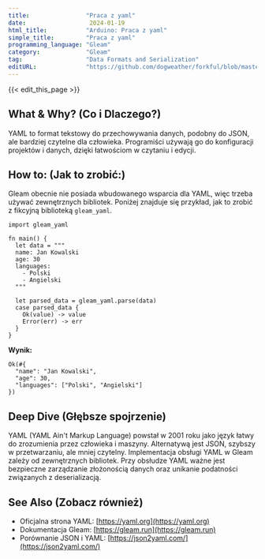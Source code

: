 ```yaml
---
title:                "Praca z yaml"
date:                  2024-01-19
html_title:           "Arduino: Praca z yaml"
simple_title:         "Praca z yaml"
programming_language: "Gleam"
category:             "Gleam"
tag:                  "Data Formats and Serialization"
editURL:              "https://github.com/dogweather/forkful/blob/master/content/pl/gleam/working-with-yaml.md"
---
```


{{< edit_this_page >}}

## What & Why? (Co i Dlaczego?)

YAML to format tekstowy do przechowywania danych, podobny do JSON, ale bardziej czytelne dla człowieka. Programiści używają go do konfiguracji projektów i danych, dzięki łatwościom w czytaniu i edycji.

## How to: (Jak to zrobić:)

Gleam obecnie nie posiada wbudowanego wsparcia dla YAML, więc trzeba używać zewnętrznych bibliotek. Poniżej znajduje się przykład, jak to zrobić z fikcyjną biblioteką `gleam_yaml`.

```gleam
import gleam_yaml

fn main() {
  let data = """
  name: Jan Kowalski
  age: 30
  languages:
    - Polski
    - Angielski
  """
  
  let parsed_data = gleam_yaml.parse(data)
  case parsed_data {
    Ok(value) -> value
    Error(err) -> err
  }
}
```

**Wynik:**
```
Ok(#{
  "name": "Jan Kowalski",
  "age": 30,
  "languages": ["Polski", "Angielski"]
})
```

## Deep Dive (Głębsze spojrzenie)

YAML (YAML Ain't Markup Language) powstał w 2001 roku jako język łatwy do zrozumienia przez człowieka i maszyny. Alternatywą jest JSON, szybszy w przetwarzaniu, ale mniej czytelny. Implementacja obsługi YAML w Gleam zależy od zewnętrznych bibliotek. Przy obsłudze YAML ważne jest bezpieczne zarządzanie złożonością danych oraz unikanie podatności związanych z deserializacją.

## See Also (Zobacz również)

- Oficjalna strona YAML: [https://yaml.org](https://yaml.org)
- Dokumentacja Gleam: [https://gleam.run](https://gleam.run)
- Porównanie JSON i YAML: [https://json2yaml.com/](https://json2yaml.com/)
